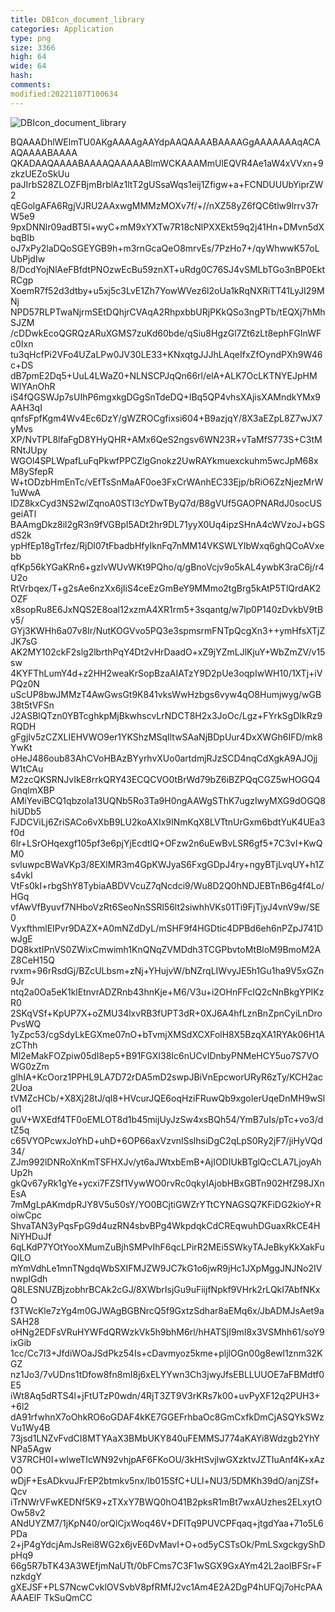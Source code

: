 ```yaml
---
title: DBIcon_document_library
categories: Application
type: png
size: 3366
high: 64
wide: 64
hash: 
comments: 
modified:20221107T100634
---
```

![DBIcon_document_library][1]

[1]: data:image/png;base64,iVBORw0KGgoAAAANSUhEUgAAAEAAAABACAYAAAHdbkFIAAAABGdBTUEAALGPC/xh
BQAAADhlWElmTU0AKgAAAAgAAYdpAAQAAAABAAAAGgAAAAAAAqACAAQAAAABAAAA
QKADAAQAAAABAAAAQAAAAABlmWCKAAAMmUlEQVR4Ae1aW4xVVxn+9zkzUEZoSkUu
paJIrbS28ZLOZFBjmBrblAz1ltT2gUSsaWqs1eij1Zfigw+a+FCNDUUUbYiprZW2
qEGolgAFA6RgjVJRU2AAxwgMMMzMOXv7f/+//nXZ58yZ6fQC6tlw9lrrv37rW5e9
9pxDNNlr09adBT5l+wyC+mM9xYXTw7R18cNlPXXEkt59q2j41Hn+DMvn5dXbqBIb
oJ7xPy2laDQoSGEYGB9h+m3rnGcaQeO8mrvEs/7PzHo7+/qyWhwwK57oLUbPjdIw
8/DcdYojNlAeFBfdtPNOzwEcBu59znXT+uRdg0C76SJ4vSMLbTGo3nBP0EktRCgp
XoemR7f52d3dtby+u5xj5c3LvE1Zh7YowWVez6l2oUa1kRqNXRiTT41LyJI29MNj
NPD57RLPTwaNjrmSEtDQhjrCVAqA2RhpxbbURjPKkQSo3ngPTb/tEQXj7hMhSJZM
/cDDwkEcoQGRQzARuXGMS7zuKd60bde/qSiu8HgzGl7Zt6zLt8ephFGInWFc0Ixn
tu3qHcfPi2VFo4UZaLPw0JV30LE33+KNxqtgJJJhLAqeIfxZfOyndPXh9W46c+DS
dB7pmE2Dq5+UuL4LWaZ0+NLNSCPJqQn66rl/elA+ALK7OcLKTNYEJpHMWlYAnOhR
iS4fQGSWJp7sUIhP6mgxkgDGgSnTdeDQ+IBq5QP4vhsXAjisXAMndkYMx9AAH3qI
qnfsFpfKgm4Wv4Ec6DzY/gWZROCgfixsi604+B9azjqY/8X3aEZpL8Z7wJX7yMvs
XP/NvTPL8lfaFgD8YHyQHR+AMx6QeS2ngsv6WN23R+vTaMfS773S+C3tMRNtJUpy
WGOl4SPLWpafLuFqPkwfPPCZlgGnokz2UwRAYkmuexckuhm5wcJpM68xM8ySfepR
W+tODzbHmEnTc/vEfTsSnMaAF0oe3FxCrWAnhEC33Ejp/bRiO6ZzNjezMrW1uWwA
IDZ8kxCyd3NS2wlZqnoA0STl3cYDwTByQ7d/B8gVUf5GAOPNARdJ0socUSgeiATl
BAAmgDkz8il2gR3n9fVGBpI5ADt2hr9DL71yyX0Uq4ipzSHnA4cWVzoJ+bGSdS2k
ypHfEp18gTrfez/RjDl07tFbadbHfyIknFq7nMM14VKSWLYIbWxq6ghQCoAVxebb
qfKp56kYGaKRn6+gzlvWUvWKt9PQho/q/gBnoVcjv9o5kAL4ywbK3raC6j/r4U2o
RtVrbqex/T+g2sAe6nzXx6jIiS4ceEzGmBeY9MMmo2tgBrg5kAtP5TlQrdAK2OZF
x8sopRu8E6JxNQS2E8oal12xzmA4XR1rm5+3sqantg/w7lp0P140zDvkbV9tBv5/
GYj3KWHh6a07v8Ir/NutKOGVvo5PQ3e3spmsrmFNTpQcgXn3++ymHfsXTjZJK7sG
AK2MY102ckF2slg2lbrthPqY4Dt2vHrDaadO+xZ9jYZmLJlKjuY+WbZmZV/v15sw
4KYFThLumY4d+z2HH2weaKrSopBzaAIATzY9D2pUe3oqpIwWH10/1XTj+iVPQz0N
uScUP8bwJMMzT4AwGwsGt9K841vksWwHzbgs6vyw4qO8Humjwyg/wGB38t5tVFSn
J2ASBlQTzn0YBTcghkpMjBkwhscvLrNDCT8H2x3JoOc/Lgz+FYrkSgDIkRz9RQDH
gFgjIv5zCZXLIEHVWO9er1YKShzMSqIltwSAaNjBDpUur4DxXWGh6IFD/mk8YwKt
oHeJ486oub83AhCVoHBAzBYyrhvXUo0artdmjRJzSCD4nqCdXgkA9AJOjjW1tCAu
M2zcQKSRNJvIkE8rrkQRY43ECQCVO0tBrWd79bZ6iBZPQqCGZ5wHOGQ4GnqlmXBP
AMiYeviBCQ1qbzoIa13UQNb5Ro3Ta9H0ngAAWgSThK7ugzIwyMXG9dOGQ8hiUDb5
FJDCViLj6ZriSACo6vXbB9LU2koAXIx9INmKqX8LVTtnUrGxm6bdtYuK4UEa3f0d
6lr+LSrOHqexgf105pf3e6pjYjEcdtlQ+OFzw2n6uEwBvLSR6gf5+7C3vI+KwQM0
svluwpcBWaVKp3/8EXlMR3m4GpKWJyaS6FxgGDpJ4ry+ngyBTjLvqUY+h1Zs4vkI
VtFs0kI+rbgShY8TybiaABDVVcuZ7qNcdci9/Wu8D2Q0hNDJEBTnB6g4f4Lo/HGq
vfAwVfByuvf7NHboVzRt6SeoNnSSRl56lt2siwhhVKs01Ti9FjTjyJ4vnV9w/SE0
VyxfthmlEIPvr9DAZX+A0mNZdDyL/mSHF9f4HGDtic4DPBd6eh6nPZpJ741DwJgE
DQ8kxtIPnVS0ZWixCmwimh1KnQNqZVMDdh3TCGPbvtoMtBloM9BmoM2AZ8CeH15Q
rvxm+96rRsdGj/BZcULbsm+zNj+YHujvW/bNZrqLIWvyJE5h1Gu1ha9V5xGZn9Jr
ntq2a0Oa5eK1klEtnvrADZRnb43hnKje+M6/V3u+i2OHnFFcIQ2cNnBkgYPIKzR0
2SKqVSf+KpUP7X+oZMU34lxvRB3fUPT3dR+0XJ6A4hfLznBnZpnCyiLnDroPvsWQ
1yZpc53/cgSdyLkEGXme07nO+bTvmjXMSdXCXFolH8X5BzqXA1RYAk06H1AzCThh
Ml2eMakFOZpiw05dI8ep5+B91FGXI38Ic6nUCvIDnbyPNMeHCY5uo7S7VOWG0zZm
glhIA+KcOorz1PPHL9LA7D72rDA5mD2swpJBiVnEpcworURyR6zTy/KCH2ac2Uoa
tVMZcHCb/+X8Xj28tJ/ql8+HVcurJQE6oqHziFRuwQb9xgoIerUqeDnMH9wSlol1
guV+WXEdf4TF0oEMLOT8d1b45mijUyJzSw4xsBQh54/YmB7uIs/pTc+vo3/dtZ5q
c65VYOPcwxJoYhD+uhD+6OP66axVzvnlSslhsiDgC2qLpS0Ry2jF7/jiHyVQd34/
ZJm992lDNRoXnKmTSFHXJv/yt6aJWtxbEmB+AjIODIUkBTglQcCLA7LjoyAhUp2h
gkQv67yRk1gYe+ycxi7FZSf1VywWO0rvRc0qkyIAjobHBxGBTn902HfZ98JXnEsA
7mMgLpAKmdpRJY8V5u50sY/YO0BCjtiGWZrYTtCYNAGSQ7KFiDG2kioY+RoiwCpc
ShvaTAN3yPqsFpG9d4uzRN4sbvBPg4WkpdqkCdCREqwuhDGuaxRkCE4HNiYHDuJf
6qLKdP7YOtYooXMumZuBjhSMPvIhF6qcLPirR2MEi5SWkyTAJeBkyKkXakFuQILO
mYmVdhLe1mnTNgdqWbSXIFMJZW9JC7kG1o6jwR9jHc1JXpMggJNJNo2IVnwpIGdh
Q8LESNUZBjzobhrBCAk2cGJ/8XWbrIsjGu9uFiijfNpkf9VHrk2rLQkI7AbfNKxO
f3TWcKle7zYg4m0GJWAgBGBNrcQ5f9GxtzSdhar8aEMq6x/JbADMJsAet9aSAH28
oHNg2EDFsVRuHYWFdQRWzkVk5h9bhM6rl/hHATSjI9mI8x3VSMhh61/soY9ixGib
1cc/Cc7l3+JfdiWOaJSdPkz54Is+cDavmyoz5kme+pljlOGn00g8ewl1znm32KGZ
nz1Jo3/7vUDns1tDfow8fn8mI8j6xELYYwn3Ch3jwyJfsEBLLUUOE7aFBMdtf0E5
iWt8Aq5dRTS4l+jFtUTzP0wdn/4RjT3ZT9V3rKRs7k00+uvPyXF12q2PUH3++6l2
dA91rfwhnX7oOhkRO6oGDAF4kKE7GGEFrhbaOc8GmCxfkDmCjASQYkSWzVu1Wy4B
73jsd1LNZvFvdCI8MTYAaX3BMbUKY840uFEMMSJ774aKAYi8Wdzgb2YhYNPa5Agw
V37RCH0I+wIweTIcWN92vhjpAF6FKoOU/3kHtSvjlwGXzktvJZTIuAnf4K+xAz0O
wDjF+EsADkvuJFrEP2btmkv5nx/lb015SfC+ULl+NU3/5DMKh39dO/anjZSf+Qcv
iTrNWrVFwKEDNf5K9+zTXxY7BWQ0hO41B2pksR1mBt7wxAUzhes2ELxytOOw58v2
ANdUYZM7/1jKpN40/orQlCjxWoq46V+DFITq9PUVCPFqaq+jtgdYaa+71o5L6PDa
2+jP4gYdcjAmJsRei8WG2x6jvE6DvMavI+O+od5yCSTsOk/PmLSxgckgyShDpHq9
66g5R7bTK43A3WEfjmNaUTt/0bFCms7C3F1wSGX9GxAYm42L2aoIBFSr+FnzkdgY
gXEJSF+PLS7NcwCvklOVSvbV8pfRMfJ2vc1Am4E2A2DgP4hUFQj7oHcPAAAAAElF
TkSuQmCC
